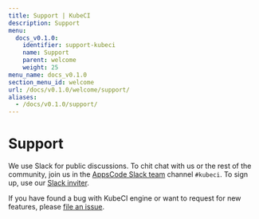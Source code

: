 ```yaml
---
title: Support | KubeCI
description: Support
menu:
  docs_v0.1.0:
    identifier: support-kubeci
    name: Support
    parent: welcome
    weight: 25
menu_name: docs_v0.1.0
section_menu_id: welcome
url: /docs/v0.1.0/welcome/support/
aliases:
  - /docs/v0.1.0/support/
---
```


# Support

We use Slack for public discussions. To chit chat with us or the rest of the community, join us in the [AppsCode Slack team](https://appscode.slack.com/messages/kubeci/) channel `#kubeci`. To sign up, use our [Slack inviter](https://slack.appscode.com/).

If you have found a bug with KubeCI engine or want to request for new features, please [file an issue](https://github.com/kube-ci/project/issues/new).
